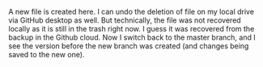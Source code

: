 A new file is created here.
I can undo the deletion of file on my local drive via GitHub desktop as well. But technically, the file was not recovered locally as it is still in the trash right now. I guess it was recovered from the backup in the Github cloud.
Now I switch back to the master branch, and I see the version before the new branch was created (and changes being saved to the new one).